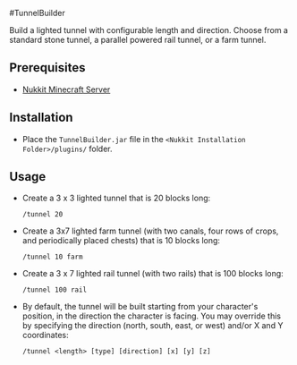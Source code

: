 #TunnelBuilder

Build a lighted tunnel with configurable length and direction.  Choose from a standard stone tunnel, a parallel powered rail tunnel, or a farm tunnel.

## Prerequisites
- [Nukkit Minecraft Server](https://github.com/PetteriM1/NukkitPetteriM1Edition/releases)

## Installation 
- Place the `TunnelBuilder.jar` file in the `<Nukkit Installation Folder>/plugins/` folder.

## Usage

- Create a 3 x 3 lighted tunnel that is 20 blocks long:

  `/tunnel 20`

- Create a 3x7 lighted farm tunnel (with two canals, four rows of crops, and periodically placed chests) that is 10 blocks long:

  `/tunnel 10 farm`

- Create a 3 x 7 lighted rail tunnel (with two rails) that is 100 blocks long:

  `/tunnel 100 rail`

- By default, the tunnel will be built starting from your character's position, in the direction the character is facing.   You may override this by specifying the direction (north, south, east, or west) and/or X and Y coordinates:

  `/tunnel <length> [type] [direction] [x] [y] [z]`
  


